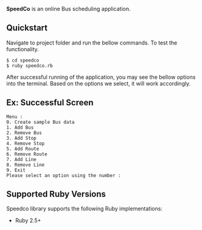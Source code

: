 
**SpeedCo** is an online Bus scheduling application.

## Quickstart

Navigate to project folder and run the bellow commands. To test the functionality.
```
$ cd speedco
$ ruby speedco.rb
```
After successful running of the application, you may see the bellow options into the terminal. Based on the options we select, it will work accordingly.

## Ex: Successful Screen

```
Menu :
0. Create sample Bus data
1. Add Bus
2. Remove Bus
3. Add Stop
4. Remove Stop
5. Add Route
6. Remove Route
7. Add Line
8. Remove Line
9. Exit
Please select an option using the number : 
```

## Supported Ruby Versions

Speedco library supports the following Ruby implementations:

* Ruby 2.5+

